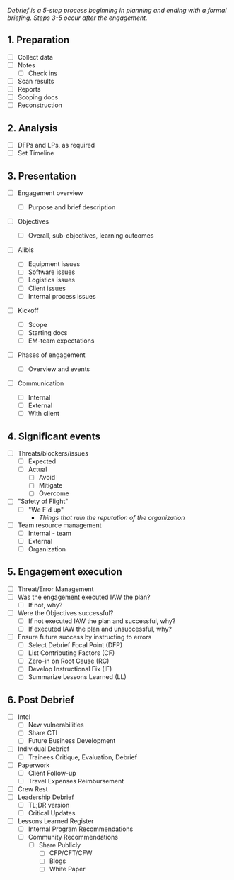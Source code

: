 *Debrief is a 5-step process beginning in planning and ending with a formal briefing. Steps 3-5 occur after the engagement.*

## 1. Preparation
- [ ]  Collect data
  - [ ] Notes
    - [ ] Check ins
   - [ ] Scan results
   - [ ] Reports
   - [ ] Scoping docs
 - [ ]  Reconstruction

## 2. Analysis

- [ ] DFPs and LPs, as required
- [ ] Set Timeline
## 3. Presentation

- [ ] Engagement overview

  - [ ] Purpose and brief description

- [ ] Objectives

  - [ ] Overall, sub-objectives, learning outcomes

- [ ] Alibis
  -  [ ] Equipment issues
  - [ ] Software issues
  - [ ] Logistics issues
  - [ ] Client issues
  - [ ] Internal process issues
- [ ] Kickoff
  - [ ] Scope
  - [ ] Starting docs
  - [ ] EM-team expectations 
- [ ] Phases of engagement
  - [ ] Overview and events
- [ ] Communication
  - [ ] Internal
  - [ ] External
  - [ ] With client
## 4. Significant events
- [ ] Threats/blockers/issues
  - [ ] Expected
  - [ ] Actual
    - [ ] Avoid
    - [ ] Mitigate
    - [ ] Overcome
- [ ] "Safety of Flight"
  - [ ] "We F'd up"
    - *Things that ruin the reputation of the organization*
- [ ] Team resource management
  - [ ] Internal - team
  - [ ] External 
  - [ ] Organization
## 5. Engagement execution
- [ ] Threat/Error Management
-  [ ] Was the engagement executed IAW the plan?
  - [ ] If not, why?
- [ ] Were the Objectives successful?
  - [ ] If not executed IAW the plan and successful, why?
  - [ ] If executed IAW the plan and unsuccessful, why?
- [ ] Ensure future success by instructing to errors
  - [ ] Select Debrief Focal Point (DFP)
  - [ ] List Contributing Factors (CF)
  - [ ] Zero-in on Root Cause (RC)
  - [ ] Develop Instructional Fix (IF)
  - [ ] Summarize Lessons Learned (LL)
## 6. Post Debrief
- [ ] Intel 
  - [ ] New vulnerabilities
  - [ ] Share CTI
  - [ ] Future Business Development
- [ ] Individual Debrief
  - [ ] Trainees Critique, Evaluation, Debrief
- [ ] Paperwork
  - [ ] Client Follow-up
  - [ ] Travel Expenses Reimbursement
- [ ] Crew Rest
- [ ] Leadership Debrief
  - [ ] TL;DR version
  - [ ] Critical Updates
- [ ] Lessons Learned Register
  - [ ] Internal Program Recommendations
  - [ ] Community Recommendations
    - [ ] Share Publicly
      - [ ] CFP/CFT/CFW
      - [ ] Blogs
      - [ ] White Paper
